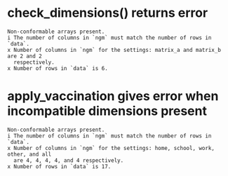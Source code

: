 # check_dimensions() returns error

    Non-conformable arrays present.
    i The number of columns in `ngm` must match the number of rows in `data`.
    x Number of columns in `ngm` for the settings: matrix_a and matrix_b are 2 and 2
      respectively.
    x Number of rows in `data` is 6.

# apply_vaccination gives error when incompatible dimensions present

    Non-conformable arrays present.
    i The number of columns in `ngm` must match the number of rows in `data`.
    x Number of columns in `ngm` for the settings: home, school, work, other, and all
      are 4, 4, 4, 4, and 4 respectively.
    x Number of rows in `data` is 17.

